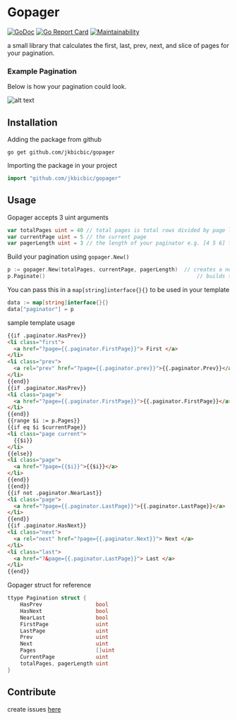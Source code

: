 # Gopager

[![GoDoc](https://godoc.org/github.com/jkbicbic/gopager?status.svg)](https://godoc.org/github.com/jkbicbic/gopager) [![Go Report Card](https://goreportcard.com/badge/github.com/jkbicbic/gopager)](https://goreportcard.com/report/github.com/jkbicbic/gopager)
[![Maintainability](https://api.codeclimate.com/v1/badges/785ba623d085509dee21/maintainability)](https://codeclimate.com/github/jkbicbic/gopager/maintainability)

a small library that calculates the first, last, prev, next, and slice of pages for your pagination.

### Example Pagination

Below is how your pagination could look.

![alt text](https://github.com/jkbicbic/gopager/blob/master/img/sample.png)

## Installation

Adding the package from github

```
go get github.com/jkbicbic/gopager
```

Importing the package in your project

```GO
import "github.com/jkbicbic/gopager"
```

## Usage

Gopager accepts 3 uint arguments

```GO
var totalPages uint = 40 // total pages is total rows divided by page limit
var currentPage uint = 5 // the current page
var pagerLength uint = 3 // the length of your paginator e.g. [4 5 6] for size 3 [4 5 6 7 8] for size 5

```

Build your pagination using `gopager.New()`

```GO
p := gopager.New(totalPages, currentPage, pagerLength)  // creates a new instance of pagination
p.Paginate()                                                // builds the pagination
```

You can pass this in a `map[string]interface{}{}` to be used in your template

```GO
data := map[string]interface{}{}
data["paginator"] = p
```

sample template usage

```HTML
{{if .paginator.HasPrev}}
<li class="first">
  <a href="?page={{.paginator.FirstPage}}"> First </a>
</li>
<li class="prev">
  <a rel="prev" href="?page={{.paginator.prev}}">{{.paginator.Prev}}</a>
</li>
{{end}}
{{if .paginator.HasPrev}}
<li class="page">
  <a href="?page={{.paginator.FirstPage}}">{{.paginator.FirstPage}}</a>
</li>
{{end}}
{{range $i := p.Pages}}
{{if eq $i $currentPage}}
<li class="page current">
  {{$i}}
</li>
{{else}}
<li class="page">
  <a href="?page={{$i}}">{{$i}}</a>
</li>
{{end}}
{{end}}
{{if not .paginator.NearLast}}
<li class="page">
  <a href="?page={{.paginator.LastPage}}">{{.paginator.LastPage}}</a>
</li>
{{end}}
{{if .paginator.HasNext}}
<li class="next">
  <a rel="next" href="?page={{.paginator.Next}}"> Next </a>
</li>
<li class="last">
  <a href="?&page={{.paginator.LastPage}}"> Last </a>
</li>
{{end}}
```



Gopager struct for reference

```GO
ttype Pagination struct {
	HasPrev                 bool
	HasNext                 bool
	NearLast                bool
	FirstPage               uint
	LastPage                uint
	Prev                    uint
	Next                    uint
	Pages                   []uint
	CurrentPage             uint
	totalPages, pagerLength uint
}
```
## Contribute

create issues [here](https://github.com/jkbicbic/gopager/issues/new)






